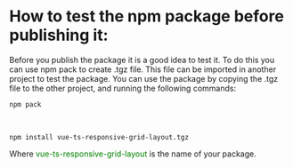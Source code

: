 # How to test the npm package before publishing it:

Before you publish the package it is a good idea to test it.
To do this you can use npm pack to create .tgz file. 
This file can be imported in another project to test the package.
You can use the package by copying the .tgz file to the other project,
and running the following commands:

```
npm pack
```

<br/>

```
npm install vue-ts-responsive-grid-layout.tgz
```

Where <span style="color: green">vue-ts-responsive-grid-layout</span> is the name of your package.
